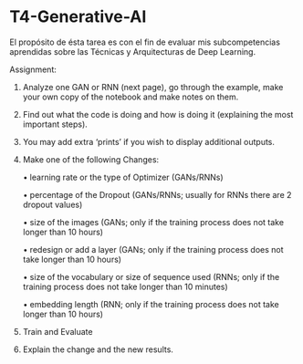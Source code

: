 # T4-Generative-AI

El propósito de ésta tarea es con el fin de evaluar mis subcompetencias aprendidas sobre las Técnicas y Arquitecturas de Deep Learning. 

Assignment:
1. Analyze one GAN or RNN (next page), go through the example, make your own copy of the
notebook and make notes on them.

2. Find out what the code is doing and how is doing it (explaining the most important steps).
   
3. You may add extra ‘prints’ if you wish to display additional outputs.
   
4. Make one of the following Changes:

   • learning rate or the type of Optimizer (GANs/RNNs)
   
   • percentage of the Dropout (GANs/RNNs; usually for RNNs there are 2 dropout values)
   
   • size of the images (GANs; only if the training process does not take longer than 10 hours)
   
   • redesign or add a layer (GANs; only if the training process does not take longer than 10 hours)
   
   • size of the vocabulary or size of sequence used (RNNs; only if the training process does not take longer than 10 minutes)
   
   • embedding length (RNN; only if the training process does not take longer than 10 hours)

6. Train and Evaluate
   
7. Explain the change and the new results.
